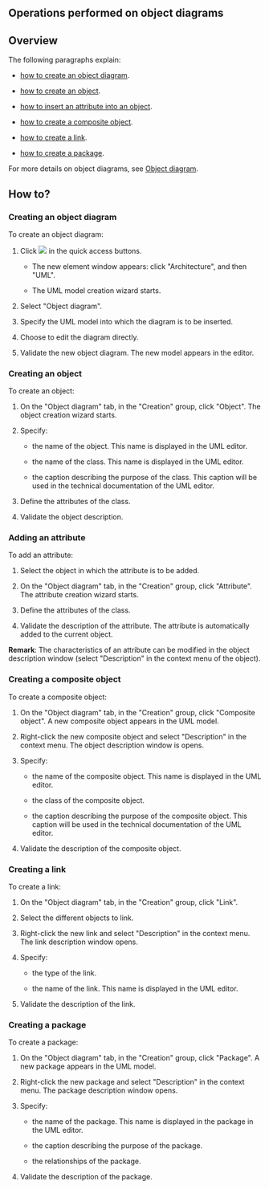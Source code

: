 


## Operations performed on object diagrams 
			



<a name="NOTE1"></a>
<a name="NOTE1_1"></a>


## Overview
<a name="overview_ELTTEXTE000244"></a>
The following paragraphs explain:

- [how to create an object diagram](#NOTE2_1).

- [how to create an object](#NOTE2_2).

- [how to insert an attribute into an object](#NOTE2_3).

- [how to create a composite object](#NOTE2_4).

- [how to create a link](#NOTE2_5).

- [how to create a package](#NOTE2_6).




For more details on object diagrams, see [Object diagram](../Editeurs/2035012.md).

<a name="NOTE2"></a>
<a name="NOTE2_1"></a>


## How to?
<a name="how_ELTTEXTE000268"></a>


### Creating an object diagram
<a name="creating_object_diagram_ELTPARAGRAPHE000042"></a>

To create an object diagram: 

1. Click ![](https://doc.pcsoft.fr/en-US/images/image.awp?langid=3&name=ico_nouveau.gif) in the quick access buttons. 

	- The new element window appears: click "Architecture", and then "UML".

	- The UML model creation wizard starts.




2. Select "Object diagram".

3. Specify the UML model into which the diagram is to be inserted.

4. Choose to edit the diagram directly.

5. Validate the new object diagram. The new model appears in the editor.



<a name="NOTE2_2"></a>


### Creating an object
<a name="creating_object_ELTPARAGRAPHE000064"></a>

To create an object: 

1. On the "Object diagram" tab, in the "Creation" group, click "Object". The object creation wizard starts.

2. Specify:

	- the name of the object. This name is displayed in the UML editor.

	- the name of the class. This name is displayed in the UML editor.

	- the caption describing the purpose of the class. This caption will be used in the technical documentation of the UML editor.




3. Define the attributes of the class. 

4. Validate the object description.



<a name="NOTE2_3"></a>


### Adding an attribute
<a name="adding_attribute_ELTPARAGRAPHE000092"></a>

To add an attribute: 

1. Select the object in which the attribute is to be added.

2. On the "Object diagram" tab, in the "Creation" group, click "Attribute". The attribute creation wizard starts.

3. Define the attributes of the class.

4. Validate the description of the attribute. The attribute is automatically added to the current object.




**Remark**: The characteristics of an attribute can be modified in the object description window (select "Description" in the context menu of the object).
<a name="NOTE2_4"></a>


### Creating a composite object
<a name="creating_composite_object_ELTPARAGRAPHE000118"></a>

To create a composite object: 

1. On the "Object diagram" tab, in the "Creation" group, click "Composite object". A new composite object appears in the UML model.

2. Right-click the new composite object and select "Description" in the context menu. The object description window is opens.

3. Specify:

	- the name of the composite object. This name is displayed in the UML editor.

	- the class of the composite object.

	- the caption describing the purpose of the composite object. This caption will be used in the technical documentation of the UML editor.




4. Validate the description of the composite object.



<a name="NOTE2_5"></a>


### Creating a link
<a name="creating_link_ELTPARAGRAPHE000146"></a>

To create a link: 

1. On the "Object diagram" tab, in the "Creation" group, click "Link".

2. Select the different objects to link.

3. Right-click the new link and select "Description" in the context menu. The link description window opens.

4. Specify:

	- the type of the link.

	- the name of the link. This name is displayed in the UML editor.




5. Validate the description of the link.



<a name="NOTE2_6"></a>


### Creating a package
<a name="creating_package_ELTPARAGRAPHE000174"></a>

To create a package: 

1. On the "Object diagram" tab, in the "Creation" group, click "Package". A new package appears in the UML model.

2. Right-click the new package and select "Description" in the context menu. The package description window opens.

3. Specify:

	- the name of the package. This name is displayed in the package in the UML editor.

	- the caption describing the purpose of the package.

	- the relationships of the package.




4. Validate the description of the package.





